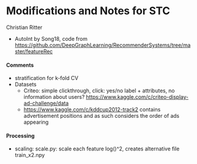 # Modifications and Notes for STC

Christian Ritter

* AutoInt by Song18, code from https://github.com/DeepGraphLearning/RecommenderSystems/tree/master/featureRec

#### Comments

*  stratification for k-fold CV 
* Datasets
    * Criteo: simple clickthrough, click: yes/no label + attributes, no information about users? https://www.kaggle.com/c/criteo-display-ad-challenge/data 
    * https://www.kaggle.com/c/kddcup2012-track2 contains advertisement 
    positions and as such considers the order of ads appearing
    


#### Processing
*  scaling: scale.py: scale each feature log()^2, creates alternative file train_x2.npy


    